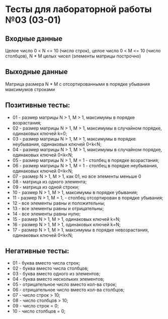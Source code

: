 # Тесты для лабораторной работы №03 (03-01)

## Входные данные

Целое число 0 < N <= 10 (число строк), целое число 0 < M <= 10 (число столбцов), N * M целых чисел (элементы матрицы построчно)

## Выходные данные

Матрица размера N * M с отсортированными в порядке убывания максимумов строками

## Позитивные тесты:

- 01 - размер матрицы N > 1, M > 1, максимумы в порядке возрастания;
- 02 - размер матрицы N > 1, M > 1, максимумы в случайном порядке, одинаковых ключей k=0;
- 03 - размер матрицы N > 1, M > 1, максимумы в порядке неубывания, одинаковых ключей 0<k<N;
- 04 - размер матрицы N > 1, M > 1, максимумы в случайном порядке, одинаковых ключей 0<k<N;
- 05 - размер матрицы N > 1, M = 1 - столбец в порядке возрастания;
- 06 - размер матрицы N > 1, M = 1 - столбец в порядке неубывания, одинаковых ключей 0<k<N;
- 07 - размер N > 1, M > 1, как 01, но все элементы меньше 0
- 08 - матрица из одного элемента;
- 09 - матрица из одной строки;
- 10 - размер N > 1, M > 1, максимумы в порядке убывания;
- 11 - размер N > 1, M = 1, - столбец отсортирован в порядке убывания;
- 12 - все элементы равны и положительны;
- 13 - все элементы равны и отрицательны;
- 14 - все элементы равны нулю;
- 15 - размер N > 1, M > 1, одинаковых ключей k=N;
- 16 - размер N > 1, M > 1, одинаковых ключей k=N;
- 17 - размер N > 1, M > 1, максимумы в порядке невозрастания, одинаковых ключей 0<k<N;

## Негативные тесты:

- 01 - буква вместо числа строк;
- 02 - буква вместо числа столбцов;
- 03 - буква вместо одного из элементов;
- 04 - буква вместо нескольких элементов;
- 05 - отрицательное число вместо кол-ва строк;
- 06 - отрицательное число вместо кол-ва столбцов;
- 07 - число строк > 10;
- 08 - число столбцов > 10;
- 09 - число строк = 0;
- 10 - число столбцов = 0;
